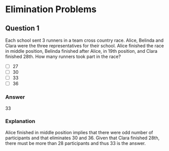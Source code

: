 # Elimination Problems

## Question 1

Each school sent 3 runners in a team cross country race. Alice, Belinda and Clara were the three representatives for their school. Alice finished the race in middle position, Belinda finished after Alice, in 19th position, and Clara finished 28th. How many runners took part in the race?

- [ ] 27
- [ ] 30
- [ ] 33
- [ ] 36

### Answer

33

### Explanation

Alice finished in middle position implies that there were odd number of participants and that eliminates 30 and 36. Given that Clara finished 28th, there must be more than 28 participants and thus 33 is the answer.
